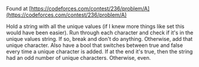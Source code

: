Found at [https://codeforces.com/contest/236/problem/A](https://codeforces.com/contest/236/problem/A)

Hold a string with all the unique values (if I knew more things like set this would have been easier). Run through each character and check if it's in the unique values string. If so, break and don't do anything. Otherwise, add that unique character. Also have a bool that switches between true and false every time a unique character is added. If at the end it's true, then the string had an odd number of unique characters. Otherwise, even.
